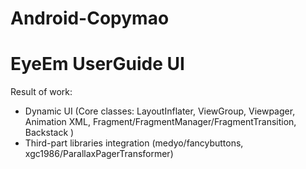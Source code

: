 Android-Copymao
===============

EyeEm UserGuide UI
====
Result of work:
* Dynamic UI (Core classes: LayoutInflater, ViewGroup, Viewpager, Animation XML, Fragment/FragmentManager/FragmentTransition, Backstack )
* Third-part libraries integration (medyo/fancybuttons, xgc1986/ParallaxPagerTransformer)
